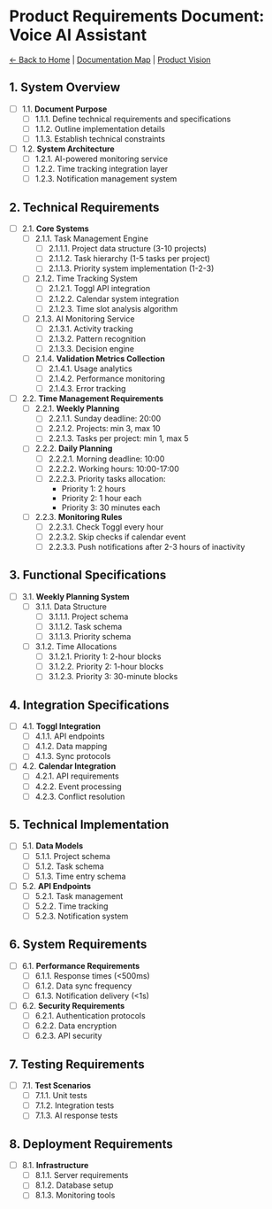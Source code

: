 # Product Requirements Document: Voice AI Assistant

[← Back to Home](../index.md) | [Documentation Map](00.2.Documentation-Map.md) | [Product Vision](01.PVD.md)

## 1. System Overview
- [ ] 1.1. **Document Purpose**
  - [ ] 1.1.1. Define technical requirements and specifications
  - [ ] 1.1.2. Outline implementation details
  - [ ] 1.1.3. Establish technical constraints

- [ ] 1.2. **System Architecture**
  - [ ] 1.2.1. AI-powered monitoring service
  - [ ] 1.2.2. Time tracking integration layer
  - [ ] 1.2.3. Notification management system

## 2. Technical Requirements
- [ ] 2.1. **Core Systems**
  - [ ] 2.1.1. Task Management Engine
    - [ ] 2.1.1.1. Project data structure (3-10 projects)
    - [ ] 2.1.1.2. Task hierarchy (1-5 tasks per project)
    - [ ] 2.1.1.3. Priority system implementation (1-2-3)
  
  - [ ] 2.1.2. Time Tracking System
    - [ ] 2.1.2.1. Toggl API integration
    - [ ] 2.1.2.2. Calendar system integration
    - [ ] 2.1.2.3. Time slot analysis algorithm

  - [ ] 2.1.3. AI Monitoring Service
    - [ ] 2.1.3.1. Activity tracking
    - [ ] 2.1.3.2. Pattern recognition
    - [ ] 2.1.3.3. Decision engine

  - [ ] 2.1.4. **Validation Metrics Collection**
    - [ ] 2.1.4.1. Usage analytics
    - [ ] 2.1.4.2. Performance monitoring
    - [ ] 2.1.4.3. Error tracking

- [ ] 2.2. **Time Management Requirements**
  - [ ] 2.2.1. **Weekly Planning**
    - [ ] 2.2.1.1. Sunday deadline: 20:00
    - [ ] 2.2.1.2. Projects: min 3, max 10
    - [ ] 2.2.1.3. Tasks per project: min 1, max 5

  - [ ] 2.2.2. **Daily Planning**
    - [ ] 2.2.2.1. Morning deadline: 10:00
    - [ ] 2.2.2.2. Working hours: 10:00-17:00
    - [ ] 2.2.2.3. Priority tasks allocation:
      - Priority 1: 2 hours
      - Priority 2: 1 hour each
      - Priority 3: 30 minutes each

  - [ ] 2.2.3. **Monitoring Rules**
    - [ ] 2.2.3.1. Check Toggl every hour
    - [ ] 2.2.3.2. Skip checks if calendar event
    - [ ] 2.2.3.3. Push notifications after 2-3 hours of inactivity

## 3. Functional Specifications
- [ ] 3.1. **Weekly Planning System**
  - [ ] 3.1.1. Data Structure
    - [ ] 3.1.1.1. Project schema
    - [ ] 3.1.1.2. Task schema
    - [ ] 3.1.1.3. Priority schema
  
  - [ ] 3.1.2. Time Allocations
    - [ ] 3.1.2.1. Priority 1: 2-hour blocks
    - [ ] 3.1.2.2. Priority 2: 1-hour blocks
    - [ ] 3.1.2.3. Priority 3: 30-minute blocks

## 4. Integration Specifications
- [ ] 4.1. **Toggl Integration**
  - [ ] 4.1.1. API endpoints
  - [ ] 4.1.2. Data mapping
  - [ ] 4.1.3. Sync protocols

- [ ] 4.2. **Calendar Integration**
  - [ ] 4.2.1. API requirements
  - [ ] 4.2.2. Event processing
  - [ ] 4.2.3. Conflict resolution

## 5. Technical Implementation
- [ ] 5.1. **Data Models**
  - [ ] 5.1.1. Project schema
  - [ ] 5.1.2. Task schema
  - [ ] 5.1.3. Time entry schema

- [ ] 5.2. **API Endpoints**
  - [ ] 5.2.1. Task management
  - [ ] 5.2.2. Time tracking
  - [ ] 5.2.3. Notification system

## 6. System Requirements
- [ ] 6.1. **Performance Requirements**
  - [ ] 6.1.1. Response times (<500ms)
  - [ ] 6.1.2. Data sync frequency
  - [ ] 6.1.3. Notification delivery (<1s)

- [ ] 6.2. **Security Requirements**
  - [ ] 6.2.1. Authentication protocols
  - [ ] 6.2.2. Data encryption
  - [ ] 6.2.3. API security

## 7. Testing Requirements
- [ ] 7.1. **Test Scenarios**
  - [ ] 7.1.1. Unit tests
  - [ ] 7.1.2. Integration tests
  - [ ] 7.1.3. AI response tests

## 8. Deployment Requirements
- [ ] 8.1. **Infrastructure**
  - [ ] 8.1.1. Server requirements
  - [ ] 8.1.2. Database setup
  - [ ] 8.1.3. Monitoring tools
